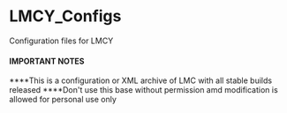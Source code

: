 # LMCY_Configs
Configuration files for LMCY
#### IMPORTANT NOTES #####
****This is a configuration or XML archive of LMC with all stable builds released
****Don't use this base without permission amd modification is allowed for personal use  only
